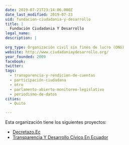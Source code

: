 ```yaml
---
date: 2019-07-21T23:14:06.000Z
date_last_modified: 2019-07-23
uid: fundacion-ciudadania-y-desarrollo
title: |
  Fundación Ciudadania Y Desarrollo
legal_name: 
description: |
  
org_type: Organización civil sin fines de lucro (ONG)
website: http://www.ciudadaniaydesarrollo.org/
year_founded: 2009
facebook: 
twitter: 
tags:
  - transparencia-y-rendicion-de-cuentas
  - participación-ciudadana
  - otro
  - parlamento-abierto-monitoreo-legislativo
  - periodismo-de-datos
cities: 
  - Quito

---
```


Esta organización tiene los siguientes proyectos:

- [Decretazo.Ec](/proyectos/decretazo-ec)
- [Transparencia Y Desarrollo Cívico En Ecuador](/proyectos/transparencia-y-desarrollo-civico-en-ecuador)
